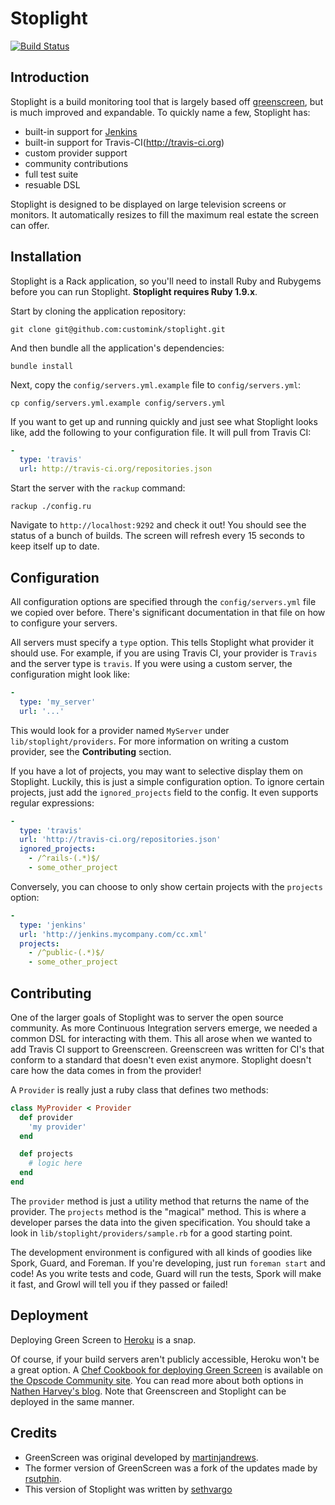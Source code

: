 Stoplight
=========
[![Build Status](https://secure.travis-ci.org/customink/greenscreen.png?branch=master)](http://travis-ci.org/customink/greenscreen)

Introduction
------------
Stoplight is a build monitoring tool that is largely based off [greenscreen](https://github.com/martinjandrews/greenscreen), but is much improved and expandable. To quickly name a few, Stoplight has:

 - built-in support for [Jenkins](http://www.jenkis-ci.org)
 - built-in support for Travis-CI(http://travis-ci.org)
 - custom provider support
 - community contributions
 - full test suite
 - resuable DSL

Stoplight is designed to be displayed on large television screens or monitors. It automatically resizes to fill the maximum real estate the screen can offer.

Installation
------------
Stoplight is a Rack application, so you'll need to install Ruby and Rubygems before you can run Stoplight. **Stoplight requires Ruby 1.9.x**.

Start by cloning the application repository:

    git clone git@github.com:customink/stoplight.git

And then bundle all the application's dependencies:

    bundle install

Next, copy the `config/servers.yml.example` file to `config/servers.yml`:

    cp config/servers.yml.example config/servers.yml

If you want to get up and running quickly and just see what Stoplight looks like, add the following to your configuration file. It will pull from Travis CI:

```yaml
-
  type: 'travis'
  url: http://travis-ci.org/repositories.json
```

Start the server with the `rackup` command:

    rackup ./config.ru

Navigate to `http://localhost:9292` and check it out! You should see the status of a bunch of builds. The screen will refresh every 15 seconds to keep itself up to date.


Configuration
-------------
All configuration options are specified through the `config/servers.yml` file we copied over before. There's significant documentation in that file on how to configure your servers.

All servers must specify a `type` option. This tells Stoplight what provider it should use. For example, if you are using Travis CI, your provider is `Travis` and the server type is `travis`. If you were using a custom server, the configuration might look like:

```yaml
-
  type: 'my_server'
  url: '...'
```

This would look for a provider named `MyServer` under `lib/stoplight/providers`. For more information on writing a custom provider, see the **Contributing** section.

If you have a lot of projects, you may want to selective display them on Stoplight. Luckily, this is just a simple configuration option. To ignore certain projects, just add the `ignored_projects` field to the config. It even supports regular expressions:

```yml
-
  type: 'travis'
  url: 'http://travis-ci.org/repositories.json'
  ignored_projects:
    - /^rails-(.*)$/
    - some_other_project
```

Conversely, you can choose to only show certain projects with the `projects` option:

```yml
-
  type: 'jenkins'
  url: 'http://jenkins.mycompany.com/cc.xml'
  projects:
    - /^public-(.*)$/
    - some_other_project
```

Contributing
------------
One of the larger goals of Stoplight was to server the open source community. As more Continuous Integration servers emerge, we needed a common DSL for interacting with them. This all arose when we wanted to add Travis CI support to Greenscreen. Greenscreen was written for CI's that conform to a standard that doesn't even exist anymore. Stoplight doesn't care how the data comes in from the provider!

A `Provider` is really just a ruby class that defines two methods:

```ruby
class MyProvider < Provider
  def provider
    'my provider'
  end

  def projects
    # logic here
  end
end
```

The `provider` method is just a utility method that returns the name of the provider. The `projects` method is the "magical" method. This is where a developer parses the data into the given specification. You should take a look in `lib/stoplight/providers/sample.rb` for a good starting point.

The development environment is configured with all kinds of goodies like Spork, Guard, and Foreman. If you're developing, just run `foreman start` and code! As you write tests and code, Guard will run the tests, Spork will make it fast, and Growl will tell you if they passed or failed!


Deployment
----------

Deploying Green Screen to [Heroku](http://www.heroku.com) is a snap.

Of course, if your build servers aren't publicly accessible, Heroku won't be a great option. A [Chef Cookbook for deploying Green Screen](http://community.opscode.com/cookbooks/greenscreen) is available on [the Opscode Community site](http://community.opscode.com/cookbooks/greenscreen).  You can read more about both options in [Nathen Harvey's blog](http://nathenharvey.com/blog/2012/01/02/deploying-green-screen/). Note that Greenscreen and Stoplight can be deployed in the same manner.

Credits
-------
 - GreenScreen was original developed by [martinjandrews](https://github.com/martinjandrews/greenscreen/).
 - The former version of GreenScreen was a fork of the updates made by [rsutphin](https://github.com/rsutphin/greenscreen/).
 - This version of Stoplight was written by [sethvargo](https://github.com/sethvargo)
